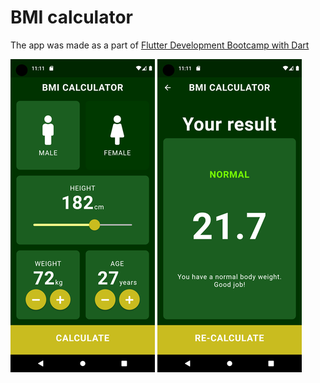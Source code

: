 # BMI calculator

The app was made as a part of [Flutter Development Bootcamp with Dart](https://github.com/londonappbrewery/Flutter-Course-Resources)

![Screenshot 1](https://raw.githubusercontent.com/martynov-alex/bmi-calculator-flutter/main/blob/Screenshot_2.png)
![Screenshot 2](https://raw.githubusercontent.com/martynov-alex/bmi-calculator-flutter/main/blob/Screenshot_1.png)
